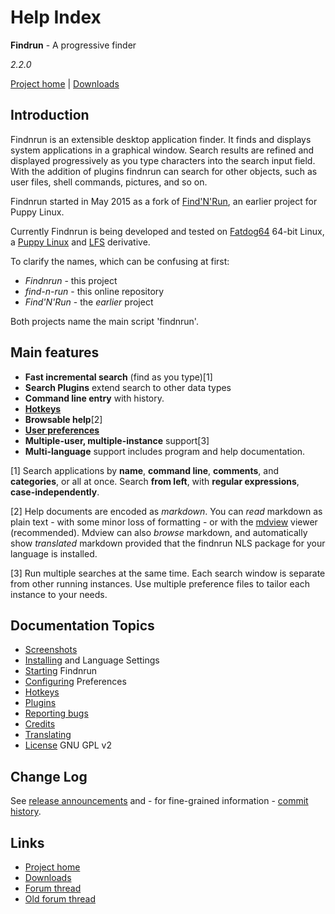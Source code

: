 # Help Index

**Findrun** - A progressive finder

_2.2.0_

[Project home](http://github.com/step-/find-n-run)
   | [Downloads](http://github.com/step-/find-n-run/releases)

## Introduction

Findnrun is an extensible desktop application finder. It finds and
displays system applications in a graphical window. Search results are
refined and displayed progressively as you type characters into the
search input field.  With the addition of plugins findnrun can search
for other objects, such as user files, shell commands, pictures, and so
on.

Findnrun started in May 2015 as a fork of [Find'N'Run](CREDITS.md), an
earlier project for Puppy Linux.

Currently Findnrun is being developed and tested on
[Fatdog64](http://distro.ibiblio.org/fatdog/web/) 64-bit Linux, a
[Puppy Linux](http://puppylinux.com/) and
[LFS](http://www.linuxfromscratch.org/) derivative.

To clarify the names, which can be confusing at first:

 * _Findnrun_ - this project
 * _find-n-run_ - this online repository
 * _Find'N'Run_ - the _earlier_ project

Both projects name the main script 'findnrun'.

## Main features

 * **Fast incremental search** (find as you type)[1]
 * **Search Plugins** extend search to other data types
 * **Command line entry** with history.
 * **[Hotkeys](hotkey.md)**
 * **Browsable help**[2]
 * **[User preferences](preference.md)**
 * **Multiple-user, multiple-instance** support[3]
 * **Multi-language** support includes program and help documentation.

[1] Search applications by **name**, **command line**, **comments**, and
   **categories**, or all at once. Search **from left**, with **regular
   expressions**, **case-independently**.

[2] Help documents are encoded as _markdown_. You can _read_ markdown as
   plain text - with some minor loss of formatting - or with the
   [mdview](http://chiselapp.com/user/jamesbond/repository/mdview3/index)
   viewer (recommended). Mdview can also _browse_ markdown, and
   automatically show _translated_ markdown provided that the findnrun
   NLS package for your language is installed.

[3] Run multiple searches at the same time. Each search window is
   separate from other running instances. Use multiple preference
   files to tailor each instance to your needs.

## Documentation Topics

 * [Screenshots](screenshots.md)
 * [Installing](install.md) and Language Settings
 * [Starting](running.md) Findnrun
 * [Configuring](preference.md) Preferences
 * [Hotkeys](hotkey.md)
 * [Plugins](plugin.md)
 * [Reporting bugs](issues.md)
 * [Credits](CREDITS.md)
 * [Translating](TRANSLATING.md)
 * [License](LICENSE.md) GNU GPL v2

## Change Log

See [release announcements](https://github.com/step-/find-n-run/releases)
and - for fine-grained information -
[commit history](https://github.com/step-/find-n-run/commits/master).

## Links

 * [Project home](http://github.com/step-/find-n-run)
 * [Downloads](http://github.com/step-/find-n-run/releases)
 * [Forum thread](http://www.murga-linux.com/puppy/viewtopic.php?t=102811)
 * [Old forum thread](http://www.murga-linux.com/puppy/viewtopic.php?t=98330)

